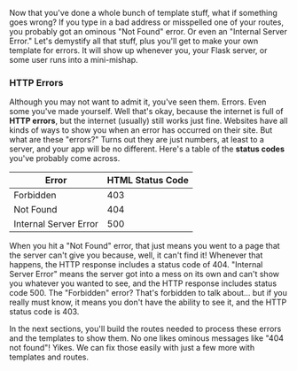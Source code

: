 Now that you've done a whole bunch of template stuff, what if something goes wrong? If you type in a bad address or misspelled one of your routes, you probably got an ominous "Not Found" error. Or even an "Internal Server Error." Let's demystify all that stuff, plus you'll get to make your own template for errors. It will show up whenever you, your Flask server, or some user runs into a mini-mishap.

### HTTP Errors

Although you may not want to admit it, you've seen them. Errors. Even some you've made yourself. Well that's okay, because the internet is full of **HTTP errors**, but the internet (usually) still works just fine. Websites have all kinds of ways to show you when an error has occurred on their site. But what are these "errors?" Turns out they are just numbers, at least to a server, and your app will be no different. Here's a table of the **status codes** you've probably come across.

| Error                 |   HTML Status Code |
|-----------------------|--------------------|
| Forbidden             |    403             |
| Not Found             |    404             |
| Internal Server Error |    500             |

When you hit a "Not Found" error, that just means you went to a page that the server can't give you because, well, it can't find it! Whenever that happens, the HTTP response includes a status code of 404. "Internal Server Error" means the server got into a mess on its own and can't show you whatever you wanted to see, and the HTTP response includes status code 500. The "Forbidden" error? That's forbidden to talk about... but if you really must know, it means you don't have the ability to see it, and the HTTP status code is 403.

In the next sections, you'll build the routes needed to process these errors and the templates to show them. No one likes ominous messages like "404 not found"! Yikes. We can fix those easily with just a few more with templates and routes.
